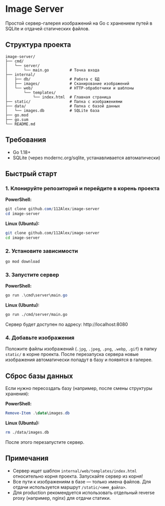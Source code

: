 # Image Server

Простой сервер-галерея изображений на Go с хранением путей в SQLite и отдачей статических файлов.

## Структура проекта

```
image-server/
├── cmd/
│   └── server/
│       └── main.go         # Точка входа
├── internal/
│   ├── db/                 # Работа с БД
│   ├── images/             # Сканирование изображений
│   └── web/                # HTTP-обработчики и шаблоны
│       └── templates/
│           └── index.html  # Главная страница
├── static/                 # Папка с изображениями
├── data/                   # Папка с базой данных
│   └── images.db           # SQLite база
├── go.mod
├── go.sum
└── README.md
```

## Требования
- Go 1.18+
- SQLite (через modernc.org/sqlite, устанавливается автоматически)

## Быстрый старт

### 1. Клонируйте репозиторий и перейдите в корень проекта

**PowerShell:**
```powershell
git clone github.com/112Alex/image-server
cd image-server
```

**Linux (Ubuntu):**
```bash
git clone github.com/112Alex/image-server
cd image-server
```

### 2. Установите зависимости

```bash
go mod download
```

### 3. Запустите сервер

**PowerShell:**
```powershell
go run .\cmd\server\main.go
```

**Linux (Ubuntu):**
```bash
go run ./cmd/server/main.go
```

Сервер будет доступен по адресу: http://localhost:8080

### 4. Добавьте изображения

Положите файлы изображений (`.jpg`, `.jpeg`, `.png`, `.webp`, `.gif`) в папку `static/` в корне проекта. После перезапуска сервера новые изображения автоматически попадут в базу и появятся в галерее.

## Сброс базы данных

Если нужно пересоздать базу (например, после смены структуры хранения):

**PowerShell:**
```powershell
Remove-Item .\data\images.db
```

**Linux (Ubuntu):**
```bash
rm ./data/images.db
```

После этого перезапустите сервер.

## Примечания
- Сервер ищет шаблон `internal/web/templates/index.html` относительно корня проекта. Запускайте сервер из корня!
- Все пути к изображениям в базе — только имена файлов. Для отдачи используется маршрут `/static/<имя_файла>`.
- Для production рекомендуется использовать отдельный reverse proxy (например, nginx) для отдачи статики.

